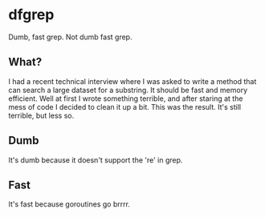 # dfgrep
Dumb, fast grep. Not dumb fast grep.

## What?
I had a recent technical interview where I was asked to write a method that can search a large dataset for a substring. It should be fast and memory efficient. Well at first I wrote something terrible, and after staring at the mess of code I decided to clean it up a bit. This was the result. It's still terrible, but less so.

## Dumb
It's dumb because it doesn't support the 're' in grep.

## Fast
It's fast because goroutines go brrrr.